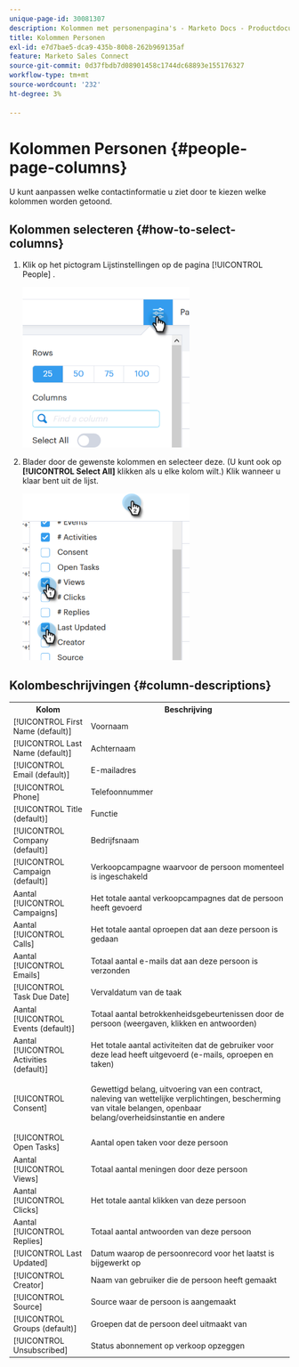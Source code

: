 ```yaml
---
unique-page-id: 30081307
description: Kolommen met personenpagina's - Marketo Docs - Productdocumentatie
title: Kolommen Personen
exl-id: e7d7bae5-dca9-435b-80b8-262b969135af
feature: Marketo Sales Connect
source-git-commit: 0d37fbdb7d08901458c1744dc68893e155176327
workflow-type: tm+mt
source-wordcount: '232'
ht-degree: 3%

---
```


# Kolommen Personen {#people-page-columns}

U kunt aanpassen welke contactinformatie u ziet door te kiezen welke kolommen worden getoond.

## Kolommen selecteren {#how-to-select-columns}

1. Klik op het pictogram Lijstinstellingen op de pagina [!UICONTROL People] .

   ![](assets/one-5.png)

1. Blader door de gewenste kolommen en selecteer deze. (U kunt ook op **[!UICONTROL Select All]** klikken als u elke kolom wilt.) Klik wanneer u klaar bent uit de lijst.

   ![](assets/two-4.png)

## Kolombeschrijvingen {#column-descriptions}

<table> 
 <colgroup> 
  <col> 
  <col> 
 </colgroup> 
 <tbody> 
  <tr> 
   <th>Kolom</th> 
   <th>Beschrijving</th> 
  </tr> 
  <tr> 
   <td>[!UICONTROL First Name (default)]</td> 
   <td>Voornaam</td> 
  </tr> 
  <tr> 
   <td>[!UICONTROL Last Name (default)]</td> 
   <td>Achternaam</td> 
  </tr> 
  <tr> 
   <td colspan="1">[!UICONTROL Email (default)]</td> 
   <td colspan="1">E-mailadres</td> 
  </tr> 
  <tr> 
   <td colspan="1">[!UICONTROL Phone]</td> 
   <td colspan="1">Telefoonnummer</td> 
  </tr> 
  <tr> 
   <td colspan="1">[!UICONTROL Title (default)]</td> 
   <td colspan="1">Functie</td> 
  </tr> 
  <tr> 
   <td>[!UICONTROL Company (default)]</td> 
   <td>Bedrijfsnaam</td> 
  </tr> 
  <tr> 
   <td>[!UICONTROL Campaign (default)]</td> 
   <td>Verkoopcampagne waarvoor de persoon momenteel is ingeschakeld</td> 
  </tr> 
  <tr> 
   <td>Aantal [!UICONTROL Campaigns]</td> 
   <td>Het totale aantal verkoopcampagnes dat de persoon heeft gevoerd</td> 
  </tr> 
  <tr> 
   <td>Aantal [!UICONTROL Calls]</td> 
   <td>Het totale aantal oproepen dat aan deze persoon is gedaan</td> 
  </tr> 
  <tr> 
   <td>Aantal [!UICONTROL Emails]</td> 
   <td>Totaal aantal e-mails dat aan deze persoon is verzonden</td> 
  </tr> 
  <tr> 
   <td>[!UICONTROL Task Due Date]</td> 
   <td>Vervaldatum van de taak</td> 
  </tr> 
  <tr> 
   <td>Aantal [!UICONTROL Events (default)]</td> 
   <td>Totaal aantal betrokkenheidsgebeurtenissen door de persoon (weergaven, klikken en antwoorden)</td> 
  </tr> 
  <tr> 
   <td>Aantal [!UICONTROL Activities (default)]</td> 
   <td>Het totale aantal activiteiten dat de gebruiker voor deze lead heeft uitgevoerd (e-mails, oproepen en taken)</td> 
  </tr> 
  <tr> 
   <td>[!UICONTROL Consent]</td> 
   <td><p>Gewettigd belang, uitvoering van een contract, naleving van wettelijke verplichtingen, bescherming van vitale belangen, openbaar belang/overheidsinstantie en andere</p></td> 
  </tr> 
  <tr> 
   <td>[!UICONTROL Open Tasks]</td> 
   <td>Aantal open taken voor deze persoon</td> 
  </tr> 
  <tr> 
   <td>Aantal [!UICONTROL Views]</td> 
   <td>Totaal aantal meningen door deze persoon</td> 
  </tr> 
  <tr> 
   <td>Aantal [!UICONTROL Clicks]</td> 
   <td>Het totale aantal klikken van deze persoon</td> 
  </tr> 
  <tr> 
   <td>Aantal [!UICONTROL Replies]</td> 
   <td>Totaal aantal antwoorden van deze persoon</td> 
  </tr> 
  <tr> 
   <td>[!UICONTROL Last Updated]</td> 
   <td>Datum waarop de persoonrecord voor het laatst is bijgewerkt op</td> 
  </tr> 
  <tr> 
   <td>[!UICONTROL Creator]</td> 
   <td>Naam van gebruiker die de persoon heeft gemaakt</td> 
  </tr> 
  <tr> 
   <td>[!UICONTROL Source]</td> 
   <td>Source waar de persoon is aangemaakt</td> 
  </tr> 
  <tr> 
   <td>[!UICONTROL Groups (default)]</td> 
   <td>Groepen dat de persoon deel uitmaakt van</td> 
  </tr> 
  <tr> 
   <td colspan="1">[!UICONTROL Unsubscribed]</td> 
   <td colspan="1">Status abonnement op verkoop opzeggen</td> 
  </tr> 
 </tbody> 
</table>
